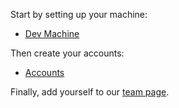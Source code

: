 Start by setting up your machine:

- [Dev Machine](Dev-machine.md)

Then create your accounts:

- [Accounts](Accounts.md)

Finally, add yourself to our [team page](../../About/team.md).
